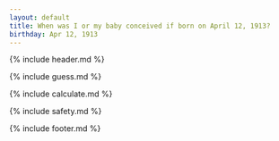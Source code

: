 ```yaml
---
layout: default
title: When was I or my baby conceived if born on April 12, 1913?
birthday: Apr 12, 1913
---
```


{% include header.md %}

{% include guess.md %}

{% include calculate.md %}

{% include safety.md %}

{% include footer.md %}




